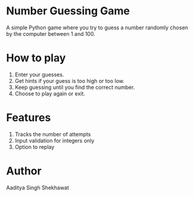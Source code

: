 # Number Guessing Game

A simple Python game where you try to guess a number randomly chosen by the computer between 1 and 100.  


# How to play
1. Enter your guesses.
2. Get hints if your guess is too high or too low.
3. Keep guessing until you find the correct number.
4. Choose to play again or exit.

# Features
1. Tracks the number of attempts
2. Input validation for integers only
3. Option to replay

# Author

Aaditya Singh Shekhawat
